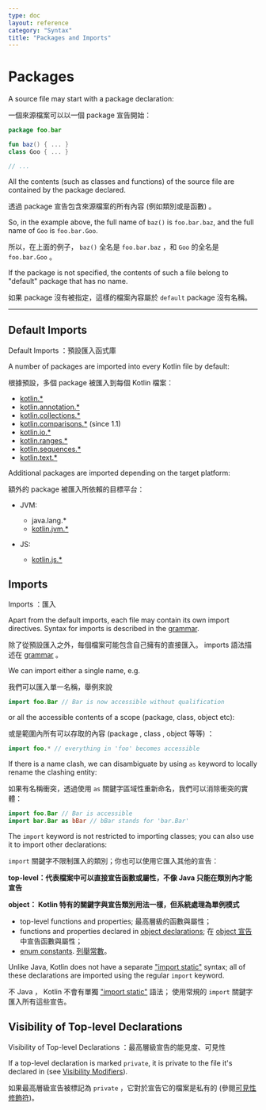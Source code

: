 ```yaml
---
type: doc
layout: reference
category: "Syntax"
title: "Packages and Imports"
---
```


# Packages

A source file may start with a package declaration:

一個來源檔案可以以一個 package 宣告開始：
``` kotlin
package foo.bar

fun baz() { ... }
class Goo { ... }

// ...
```
All the contents (such as classes and functions) of the source file are contained by the package declared.

透過 package 宣告包含來源檔案的所有內容 (例如類別或是函數) 。

So, in the example above, the full name of `baz()` is `foo.bar.baz`, and the full name of `Goo` is `foo.bar.Goo`. 

所以，在上面的例子， `baz()` 全名是 `foo.bar.baz` ，和 `Goo` 的全名是 `foo.bar.Goo` 。

If the package is not specified, the contents of such a file belong to "default" package that has no name.

如果 package 沒有被指定，這樣的檔案內容屬於 `default` package 沒有名稱。

---

## Default Imports

Default Imports ：預設匯入函式庫

A number of packages are imported into every Kotlin file by default:

根據預設，多個 package 被匯入到每個 Kotlin 檔案：

- [kotlin.*](https://kotlinlang.org/api/latest/jvm/stdlib/kotlin/index.html)
- [kotlin.annotation.*](https://kotlinlang.org/api/latest/jvm/stdlib/kotlin.annotation/index.html)
- [kotlin.collections.*](https://kotlinlang.org/api/latest/jvm/stdlib/kotlin.collections/index.html)
- [kotlin.comparisons.*](https://kotlinlang.org/api/latest/jvm/stdlib/kotlin.comparisons/index.html)  (since 1.1)
- [kotlin.io.*](https://kotlinlang.org/api/latest/jvm/stdlib/kotlin.io/index.html)
- [kotlin.ranges.*](https://kotlinlang.org/api/latest/jvm/stdlib/kotlin.ranges/index.html)
- [kotlin.sequences.*](https://kotlinlang.org/api/latest/jvm/stdlib/kotlin.sequences/index.html)
- [kotlin.text.*](https://kotlinlang.org/api/latest/jvm/stdlib/kotlin.text/index.html)

Additional packages are imported depending on the target platform:

額外的 package 被匯入所依賴的目標平台：

- JVM:
  - java.lang.*
  - [kotlin.jvm.*](https://kotlinlang.org/api/latest/jvm/stdlib/kotlin.jvm/index.html)

- JS:    
  - [kotlin.js.*](https://kotlinlang.org/api/latest/jvm/stdlib/kotlin.js/index.html)


## Imports

Imports ：匯入

Apart from the default imports, each file may contain its own import directives.
Syntax for imports is described in the [grammar](https://kotlinlang.org/docs/reference/grammar.html#import).

除了從預設匯入之外，每個檔案可能包含自己擁有的直接匯入。 imports 語法描述在 [grammar](https://kotlinlang.org/docs/reference/grammar.html#import) 。

We can import either a single name, e.g.

我們可以匯入單一名稱，舉例來說

``` kotlin
import foo.Bar // Bar is now accessible without qualification
```

or all the accessible contents of a scope (package, class, object etc):

或是範圍內所有可以存取的內容 (package , class , object 等等) ：

``` kotlin
import foo.* // everything in 'foo' becomes accessible
```

If there is a name clash, we can disambiguate by using `as` keyword to locally rename the clashing entity:

如果有名稱衝突，透過使用 `as` 關鍵字區域性重新命名，我們可以消除衝突的實體：


``` kotlin
import foo.Bar // Bar is accessible
import bar.Bar as bBar // bBar stands for 'bar.Bar'
```

The `import` keyword is not restricted to importing classes; you can also use it to import other declarations:

`import` 關鍵字不限制匯入的類別；你也可以使用它匯入其他的宣告：

**top-level：代表檔案中可以直接宣告函數或屬性，不像 Java 只能在類別內才能宣告**

**object： Kotlin 特有的關鍵字與宣告類別用法一樣，但系統處理為單例模式**

  * top-level functions and properties;
    最高層級的函數與屬性；
  * functions and properties declared in [object declarations](object-declarations.md#object-declarations);
    在 [object 宣告](object-declarations.md#object-declarations)中宣告函數與屬性；
  * [enum constants](enum-classes.md).
    [列舉常數](enum-classes.md)。

Unlike Java, Kotlin does not have a separate ["import static"](https://docs.oracle.com/javase/8/docs/technotes/guides/language/static-import.html) syntax; all of these declarations are imported using the regular `import` keyword.

不 Java ， Kotlin 不會有單獨  ["import static"](https://docs.oracle.com/javase/8/docs/technotes/guides/language/static-import.html) 語法； 使用常規的 `import` 關鍵字匯入所有這些宣告。

## Visibility of Top-level Declarations

Visibility of Top-level Declarations ：最高層級宣告的能見度、可見性

If a top-level declaration is marked `private`, it is private to the file it's declared in (see [Visibility Modifiers](visibility-modifiers.md)).

如果最高層級宣告被標記為 `private` ，它對於宣告它的檔案是私有的 (參閱[可見性修飾符](visibility-modifiers.md))。